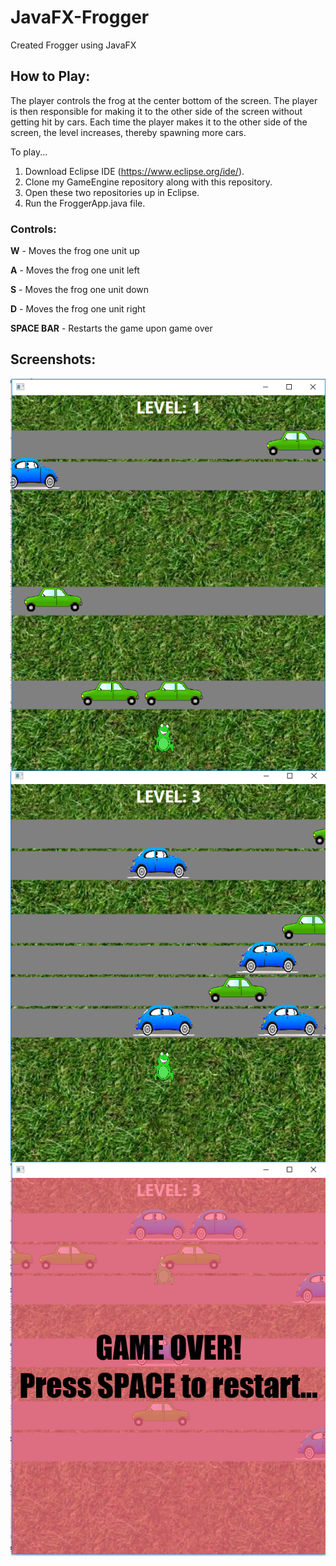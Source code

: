 # JavaFX-Frogger
Created Frogger using JavaFX

## How to Play: 
The player controls the frog at the center bottom of the screen. The player is then responsible for making it to the other side of the screen without getting hit by cars. Each time the player makes it to the other side of the screen, the level increases, thereby spawning more cars.

To play...
1) Download Eclipse IDE (https://www.eclipse.org/ide/).
2) Clone my GameEngine repository along with this repository.
3) Open these two repositories up in Eclipse.
4) Run the FroggerApp.java file.

### Controls: 
**W** - Moves the frog one unit up

**A** - Moves the frog one unit left

**S** - Moves the frog one unit down

**D** - Moves the frog one unit right

**SPACE BAR** - Restarts the game upon game over

## Screenshots:
<img src="/frogger1.png"
     style="float: left; margin-right: 10px;" />

<img src="frogger2.png"
     style="float: left; margin-right: 10px;" />

<img src="frogger3.png"
     style="float: left; margin-right: 10px;" />
